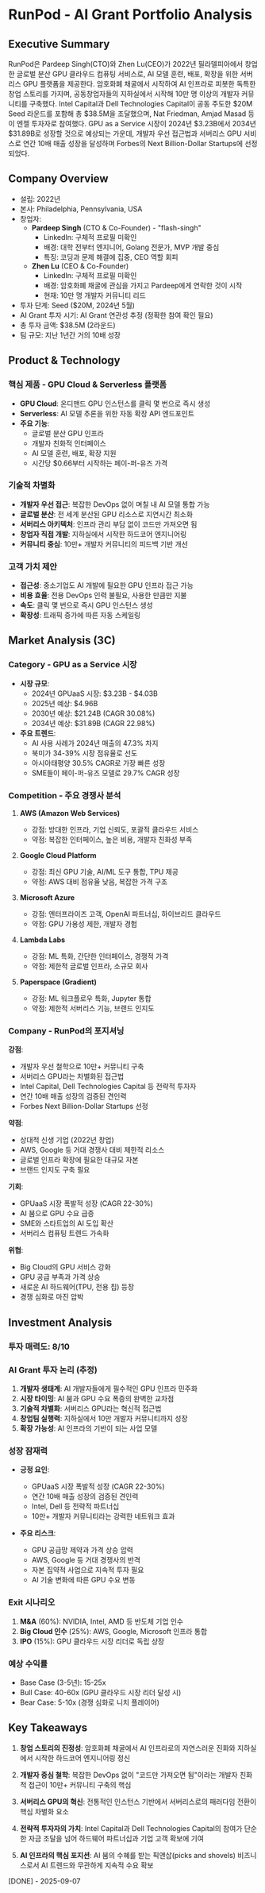 # RunPod - AI Grant Portfolio Analysis

## Executive Summary
RunPod은 Pardeep Singh(CTO)와 Zhen Lu(CEO)가 2022년 필라델피아에서 창업한 글로벌 분산 GPU 클라우드 컴퓨팅 서비스로, AI 모델 훈련, 배포, 확장을 위한 서버리스 GPU 플랫폼을 제공한다. 암호화폐 채굴에서 시작하여 AI 인프라로 피봇한 독특한 창업 스토리를 가지며, 공동창업자들의 지하실에서 시작해 10만 명 이상의 개발자 커뮤니티를 구축했다. Intel Capital과 Dell Technologies Capital이 공동 주도한 $20M Seed 라운드를 포함해 총 $38.5M을 조달했으며, Nat Friedman, Amjad Masad 등이 엔젤 투자자로 참여했다. GPU as a Service 시장이 2024년 $3.23B에서 2034년 $31.89B로 성장할 것으로 예상되는 가운데, 개발자 우선 접근법과 서버리스 GPU 서비스로 연간 10배 매출 성장을 달성하며 Forbes의 Next Billion-Dollar Startups에 선정되었다.

## Company Overview
- 설립: 2022년
- 본사: Philadelphia, Pennsylvania, USA
- 창업자: 
  - **Pardeep Singh** (CTO & Co-Founder) - "flash-singh"
    - LinkedIn: 구체적 프로필 미확인
    - 배경: 대학 전부터 엔지니어, Golang 전문가, MVP 개발 중심
    - 특징: 코딩과 문제 해결에 집중, CEO 역할 회피
  - **Zhen Lu** (CEO & Co-Founder)
    - LinkedIn: 구체적 프로필 미확인
    - 배경: 암호화폐 채굴에 관심을 가지고 Pardeep에게 연락한 것이 시작
    - 현재: 10만 명 개발자 커뮤니티 리드
- 투자 단계: Seed ($20M, 2024년 5월)
- AI Grant 투자 시기: AI Grant 연관성 추정 (정확한 참여 확인 필요)
- 총 투자 금액: $38.5M (2라운드)
- 팀 규모: 지난 1년간 거의 10배 성장

## Product & Technology

### 핵심 제품 - GPU Cloud & Serverless 플랫폼
- **GPU Cloud**: 온디맨드 GPU 인스턴스를 클릭 몇 번으로 즉시 생성
- **Serverless**: AI 모델 추론을 위한 자동 확장 API 엔드포인트
- **주요 기능**:
  - 글로벌 분산 GPU 인프라
  - 개발자 친화적 인터페이스
  - AI 모델 훈련, 배포, 확장 지원
  - 시간당 $0.66부터 시작하는 페이-퍼-유즈 가격

### 기술적 차별화
- **개발자 우선 접근**: 복잡한 DevOps 없이 며칠 내 AI 모델 통합 가능
- **글로벌 분산**: 전 세계 분산된 GPU 리소스로 지연시간 최소화
- **서버리스 아키텍처**: 인프라 관리 부담 없이 코드만 가져오면 됨
- **창업자 직접 개발**: 지하실에서 시작한 하드코어 엔지니어링
- **커뮤니티 중심**: 10만+ 개발자 커뮤니티의 피드백 기반 개선

### 고객 가치 제안
- **접근성**: 중소기업도 AI 개발에 필요한 GPU 인프라 접근 가능
- **비용 효율**: 전용 DevOps 인력 불필요, 사용한 만큼만 지불
- **속도**: 클릭 몇 번으로 즉시 GPU 인스턴스 생성
- **확장성**: 트래픽 증가에 따른 자동 스케일링

## Market Analysis (3C)

### Category - GPU as a Service 시장
- **시장 규모**:
  - 2024년 GPUaaS 시장: $3.23B - $4.03B
  - 2025년 예상: $4.96B
  - 2030년 예상: $21.24B (CAGR 30.08%)
  - 2034년 예상: $31.89B (CAGR 22.98%)
- **주요 트렌드**:
  - AI 사용 사례가 2024년 매출의 47.3% 차지
  - 북미가 34-39% 시장 점유율로 선도
  - 아시아태평양 30.5% CAGR로 가장 빠른 성장
  - SME들이 페이-퍼-유즈 모델로 29.7% CAGR 성장

### Competition - 주요 경쟁사 분석
1. **AWS (Amazon Web Services)**
   - 강점: 방대한 인프라, 기업 신뢰도, 포괄적 클라우드 서비스
   - 약점: 복잡한 인터페이스, 높은 비용, 개발자 친화성 부족

2. **Google Cloud Platform**
   - 강점: 최신 GPU 기술, AI/ML 도구 통합, TPU 제공
   - 약점: AWS 대비 점유율 낮음, 복잡한 가격 구조

3. **Microsoft Azure**
   - 강점: 엔터프라이즈 고객, OpenAI 파트너십, 하이브리드 클라우드
   - 약점: GPU 가용성 제한, 개발자 경험

4. **Lambda Labs**
   - 강점: ML 특화, 간단한 인터페이스, 경쟁적 가격
   - 약점: 제한적 글로벌 인프라, 소규모 회사

5. **Paperspace (Gradient)**
   - 강점: ML 워크플로우 특화, Jupyter 통합
   - 약점: 제한적 서버리스 기능, 브랜드 인지도

### Company - RunPod의 포지셔닝
**강점**:
- 개발자 우선 철학으로 10만+ 커뮤니티 구축
- 서버리스 GPU라는 차별화된 접근법
- Intel Capital, Dell Technologies Capital 등 전략적 투자자
- 연간 10배 매출 성장의 검증된 견인력
- Forbes Next Billion-Dollar Startups 선정

**약점**:
- 상대적 신생 기업 (2022년 창업)
- AWS, Google 등 거대 경쟁사 대비 제한적 리소스
- 글로벌 인프라 확장에 필요한 대규모 자본
- 브랜드 인지도 구축 필요

**기회**:
- GPUaaS 시장 폭발적 성장 (CAGR 22-30%)
- AI 붐으로 GPU 수요 급증
- SME와 스타트업의 AI 도입 확산
- 서버리스 컴퓨팅 트렌드 가속화

**위협**:
- Big Cloud의 GPU 서비스 강화
- GPU 공급 부족과 가격 상승
- 새로운 AI 하드웨어(TPU, 전용 칩) 등장
- 경쟁 심화로 마진 압박

## Investment Analysis

### 투자 매력도: 8/10

### AI Grant 투자 논리 (추정)
1. **개발자 생태계**: AI 개발자들에게 필수적인 GPU 인프라 민주화
2. **시장 타이밍**: AI 붐과 GPU 수요 폭증의 완벽한 교차점
3. **기술적 차별화**: 서버리스 GPU라는 혁신적 접근법
4. **창업팀 실행력**: 지하실에서 10만 개발자 커뮤니티까지 성장
5. **확장 가능성**: AI 인프라의 기반이 되는 사업 모델

### 성장 잠재력
- **긍정 요인**:
  - GPUaaS 시장 폭발적 성장 (CAGR 22-30%)
  - 연간 10배 매출 성장의 검증된 견인력
  - Intel, Dell 등 전략적 파트너십
  - 10만+ 개발자 커뮤니티라는 강력한 네트워크 효과

- **주요 리스크**:
  - GPU 공급망 제약과 가격 상승 압력
  - AWS, Google 등 거대 경쟁사의 반격
  - 자본 집약적 사업으로 지속적 투자 필요
  - AI 기술 변화에 따른 GPU 수요 변동

### Exit 시나리오
1. **M&A** (60%): NVIDIA, Intel, AMD 등 반도체 기업 인수
2. **Big Cloud 인수** (25%): AWS, Google, Microsoft 인프라 통합
3. **IPO** (15%): GPU 클라우드 시장 리더로 독립 상장

### 예상 수익률
- Base Case (3-5년): 15-25x
- Bull Case: 40-60x (GPU 클라우드 시장 리더 달성 시)
- Bear Case: 5-10x (경쟁 심화로 니치 플레이어)

## Key Takeaways

1. **창업 스토리의 진정성**: 암호화폐 채굴에서 AI 인프라로의 자연스러운 진화와 지하실에서 시작한 하드코어 엔지니어링 정신

2. **개발자 중심 철학**: 복잡한 DevOps 없이 "코드만 가져오면 됨"이라는 개발자 친화적 접근이 10만+ 커뮤니티 구축의 핵심

3. **서버리스 GPU의 혁신**: 전통적인 인스턴스 기반에서 서버리스로의 패러다임 전환이 핵심 차별화 요소

4. **전략적 투자자의 가치**: Intel Capital과 Dell Technologies Capital의 참여가 단순한 자금 조달을 넘어 하드웨어 파트너십과 기업 고객 확보에 기여

5. **AI 인프라의 핵심 포지션**: AI 붐의 수혜를 받는 픽앤삽(picks and shovels) 비즈니스로서 AI 트렌드와 무관하게 지속적 수요 확보

[DONE] - 2025-09-07
